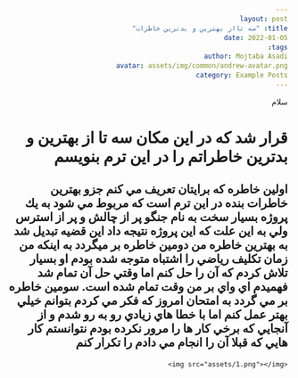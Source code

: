 ```yaml
---
layout: post
title: "سه تااز بهترين و بدترين خاطرات"
date: 2022-01-05
tags:
author: Mojtaba Asadi
avatar: assets/img/common/andrew-avatar.png
category: Example Posts
---
```

<html lang="ar">
<head>
    <meta charset="UTF-8">
    <meta name="viewport" content="width=device-width, initial-scale=1.0">
    <link rel="stylesheet" href="https://cdn.jsdelivr.net/npm/bootstrap@5.0.2/dist/css/bootstrap.rtl.min.css" integrity="sha384-gXt9imSW0VcJVHezoNQsP+TNrjYXoGcrqBZJpry9zJt8PCQjobwmhMGaDHTASo9N" crossorigin="anonymous">
    <script src="https://code.jquery.com/jquery-3.3.1.slim.min.js"
    integrity="sha384-q8i/X+965DzO0rT7abK41JStQIAqVgRVzpbzo5smXKp4YfRvH+8abtTE1Pi6jizo"
    crossorigin="anonymous"></script>
    <script src="https://cdnjs.cloudflare.com/ajax/libs/popper.js/1.14.7/umd/popper.min.js"
        integrity="sha384-UO2eT0CpHqdSJQ6hJty5KVphtPhzWj9WO1clHTMGa3JDZwrnQq4sF86dIHNDz0W1"
        crossorigin="anonymous"></script>
    <script src="https://stackpath.bootstrapcdn.com/bootstrap/4.3.1/js/bootstrap.min.js"
        integrity="sha384-JjSmVgyd0p3pXB1rRibZUAYoIIy6OrQ6VrjIEaFf/nJGzIxFDsf4x0xIM+B07jRM"
        crossorigin="anonymous"></script>
</head>


<body dir="rtl">
    <p>سلام</p>
    <h1>قرار شد كه در اين مكان سه تا از بهترين و بدترين خاطراتم را در اين ترم بنويسم</h1>
    <h2>اولين خاطره كه برايتان تعريف مي كنم جزو بهترين خاطرات بنده در اين ترم است 
    كه مربوط مي شود به يك پروژه بسيار سخت به نام جنگو
    پر از چالش و پر از استرس
    ولي به اين علت كه اين پروژه نتيجه داد اين قضيه تبديل شد به بهترين خاطره من
    دومين خاطره بر ميگردد به اينكه من زمان تكليف رياضي را اشتباه متوجه شده بودم او بسيار تلاش كردم كه آن را حل كنم اما وقتي حل آن تمام شد فهميدم اي واي بر من وقت تمام شده است.
    سومين خاطره بر مي گردد به امتحان امروز كه فكر مي كردم بتوانم خيلي بهتر عمل كنم اما
    با خطا هاي زيادي رو به رو شدم و از آنجايي كه برخي كار ها را مرور نكرده بودم نتوانستم كار هايي كه قبلا آن را انجام مي دادم را تكرار كنم</h2>


    <img src="assets/1.png"></img>
</body>